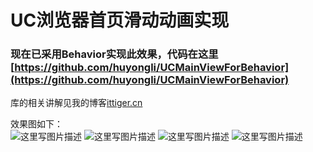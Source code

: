 # UC浏览器首页滑动动画实现

### 现在已采用Behavior实现此效果，代码在这里[https://github.com/huyongli/UCMainViewForBehavior](https://github.com/huyongli/UCMainViewForBehavior)


库的相关讲解见我的博客[ittiger.cn](http://ittiger.cn/2016/05/26/UC%E6%B5%8F%E8%A7%88%E5%99%A8%E9%A6%96%E9%A1%B5%E6%BB%91%E5%8A%A8%E5%8A%A8%E7%94%BB%E5%AE%9E%E7%8E%B0/)


效果图如下：<br/>
![这里写图片描述](http://img.blog.csdn.net/20160526232024470)
![这里写图片描述](http://img.blog.csdn.net/20160526232223237)
![这里写图片描述](http://img.blog.csdn.net/20160526232326059)
![这里写图片描述](http://img.blog.csdn.net/20160526232403427)
